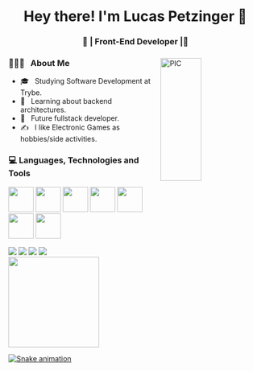 <h1 align="center">Hey there! I'm Lucas Petzinger 👋 </h1>
<h3 align="center">🚀 | Front-End Developer |🚀</h3>
<div>
<img width = "40%" align="right" alt="PIC" height="25%" src="https://raw.githubusercontent.com/haoruilee/haoruilee/master/pic/pusheencode.gif" />
<div align="left">
  <h3>👨🏻‍💻 &nbsp; About Me </h3>
  
  - 🎓 &nbsp;  Studying Software Development at Trybe.
  - 💼 &nbsp; Learning about backend architectures.
  - 🌱 &nbsp; Future fullstack developer.
  - ✍️ &nbsp; I like Electronic Games as hobbies/side activities.  
</div>
</div>
<div>
  <h3> 💻 Languages, Technologies and Tools </h3>
  <p>
   <img src="https://www.svgrepo.com/show/373703/js.svg" width="50">
   <img src="https://www.svgrepo.com/show/354259/react.svg" width="50">
   <img src="https://www.svgrepo.com/show/354274/redux.svg" width="50">
   <img src="https://www.svgrepo.com/show/374171/vscode.svg" width="50">
   <img src="https://www.svgrepo.com/show/349330/css3.svg" width="50">
   <img src="https://www.svgrepo.com/show/373623/git.svg" width="50">
    <img src="https://www.svgrepo.com/show/373700/jest.svg" width="50">
  <p>
</div>
<div>
 <a href="https://www.instagram.com/lucaspetzinger/" target="_blank"><img src="https://img.shields.io/badge/-Instagram-%23E4405F?style=for-the-badge&logo=instagram&logoColor=white" target="_blank"></a>
  <a href = "mailto:lucaswinpetzinger@gmail.com"><img src="https://img.shields.io/badge/-Gmail-%23333?style=for-the-badge&logo=gmail&logoColor=white" target="_blank"></a>
  <a href="https://www.linkedin.com/in/lucas-petzinger/" target="_blank"><img src="https://img.shields.io/badge/-LinkedIn-%230077B5?style=for-the-badge&logo=linkedin&logoColor=white" target="_blank"></a>
 <a href = "https://portfolio-lucas-petzinger.vercel.app/"><img src="https://cdn.discordapp.com/attachments/944780462486859847/946897200540164169/portfolio.jpg" target="_blank"></a>
  <div align="center">

</div>
<div>
  <a href="https://github.com/PetzingerLucas">
  <img height="180em" src="https://github-readme-stats.vercel.app/api?username=PetzingerLucas&show_icons=true&theme=dark&include_all_commits=true&count_private=true"/>
</div>
  
![Snake animation](https://github.com/PetzingerLucas/PetzingerLucas/blob/output/github-contribution-grid-snake.svg)

